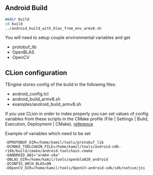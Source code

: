 ## Android Build

```bash
mkdir build
cd build
../android_build_with_blas_from_env_armv8.sh
```
You will need to setup couple environmental variables and get

- protobuf_lib
- OpenBLAS
- OpenCV

## CLion configuration

TEngine stores config of the build in the following files:

- android_config.tcl
- android_build_armv8.sh
- examples/android_build_armv8.sh

If you use CLion in order to index properly you can set values of config variables from these scripts in the CMake
profile (File | Settings | Build, Execution, Deployment | CMake). [reference](https://intellij-support.jetbrains.com/hc/en-us/community/posts/360001207879-custom-shell-script-setting-environmental-variables-with-paths-for-cmake-)

Example of variables which need to be set
```
-DPROTOBUF_DIR=/home/kamil/tools/protobuf_lib
-DCMAKE_TOOLCHAIN_FILE=/home/kamil/tools/android-ndk-r16b/build/cmake/android.toolchain.cmake
-DANDROID_ABI="arm64-v8a"
-DBLAS_DIR=/home/kamil/tools/openbla020_android
-DCONFIG_ARCH_BLAS=ON
-DOpenCV_DIR=/home/kamil/tools/OpenCV-android-sdk/sdk/native/jni
```
